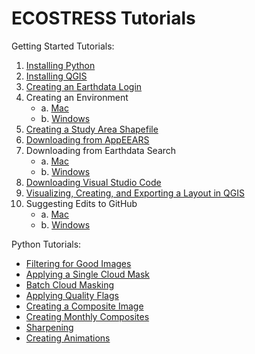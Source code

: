 # ECOSTRESS Tutorials 

Getting Started Tutorials:
1. [Installing Python](https://github.com/ECOSTRESS-Tutorials/ECOSTRESS-Getting-Started/blob/main/01-Installing_Python.md)
2. [Installing QGIS](https://github.com/ECOSTRESS-Tutorials/ECOSTRESS-Getting-Started/blob/main/02-Installing_QGIS.md)
3. [Creating an Earthdata Login](https://github.com/ECOSTRESS-Tutorials/ECOSTRESS-Getting-Started/blob/main/03-Creating_an_Earthdata_Login.md)
4. Creating an Environment
   - a. [Mac](https://github.com/ECOSTRESS-Tutorials/ECOSTRESS-Getting-Started/blob/main/04-Creating_an_Environment-Mac.md)
   - b. [Windows](https://github.com/ECOSTRESS-Tutorials/ECOSTRESS-Getting-Started/blob/main/04-Creating_an_Environment-Windows.md)
5. [Creating a Study Area Shapefile](https://github.com/ECOSTRESS-Tutorials/ECOSTRESS-Getting-Started/blob/main/05-Creating_a_Study_Area_Shapefile.md)
6. [Downloading from AppEEARS](https://github.com/ECOSTRESS-Tutorials/ECOSTRESS-Getting-Started/blob/main/06-Downloading_from_AppEEARS.md)
7. Downloading from Earthdata Search
   - a. [Mac](https://github.com/ECOSTRESS-Tutorials/ECOSTRESS-Getting-Started/blob/main/07-Downloading_from_Earthdata_Search-Mac.md)
   - b. [Windows](https://github.com/ECOSTRESS-Tutorials/ECOSTRESS-Getting-Started/blob/main/07-Downloading_from_Earthdata_Search-Windows.md)
8. [Downloading Visual Studio Code](https://github.com/ECOSTRESS-Tutorials/ECOSTRESS-Getting-Started/blob/main/08-Downloading_Visual_Studio_Code.md)
9. [Visualizing, Creating, and Exporting a Layout in QGIS](https://github.com/ECOSTRESS-Tutorials/ECOSTRESS-Getting-Started/blob/main/09-Visualizing_Creating_and_Exporting_a_Layout_in_QGIS.md)
10. Suggesting Edits to GitHub
    - a. [Mac](https://github.com/ECOSTRESS-Tutorials/ECOSTRESS-Getting-Started/blob/main/10-Suggesting_Edits_to_GitHub-Mac.md)
    - b. [Windows](https://github.com/ECOSTRESS-Tutorials/ECOSTRESS-Getting-Started/blob/main/10-Suggesting_Edits_to_GitHub-Windows.md)


Python Tutorials:
- [Filtering for Good Images](https://github.com/ECOSTRESS-Tutorials/ECOSTRESS-Filtering-for-Good-Images)
- [Applying a Single Cloud Mask](https://github.com/ECOSTRESS-Tutorials/ECOSTRESS-Single-Cloud-Mask)
- [Batch Cloud Masking](https://github.com/ECOSTRESS-Tutorials/ECOSTRESS-Batch-Cloud-Mask)
- [Applying Quality Flags](https://github.com/ECOSTRESS-Tutorials/ECOSTRESS-QC-Flag)
- [Creating a Composite Image](https://github.com/ECOSTRESS-Tutorials/ECOSTRESS-Composite)
- [Creating Monthly Composites](https://github.com/ECOSTRESS-Tutorials/ECOSTRESS-Monthly-Composites)
- [Sharpening](https://github.com/ECOSTRESS-Tutorials/ECOSTRESS-Sharpening-Tutorial)
- [Creating Animations](https://github.com/ECOSTRESS-Tutorials/ECOSTRESS-Animations)
